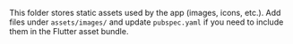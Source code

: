 This folder stores static assets used by the app (images, icons, etc.).
Add files under `assets/images/` and update `pubspec.yaml` if you need to include them in the Flutter asset bundle.
